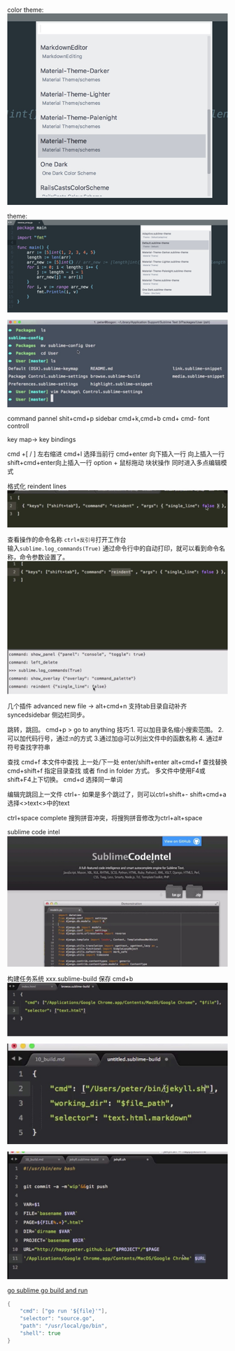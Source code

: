 # 
color theme:
![](media/15056181378054.jpg)

theme:  
![](media/15056181633975.jpg)


![](media/15057059006622.jpg)

command pannel shit+cmd+p
sidebar  cmd+k,cmd+b
cmd+ cmd-  font controll

key map-> key bindings 

cmd +[ / ] 左右缩进
cmd+l 选择当前行
cmd+enter 向下插入一行 向上插入一行
shift+cmd+enter向上插入一行
option + 鼠标拖动 块状操作 同时进入多点编辑模式

格式化 reindent lines
![](media/15057068181537.jpg)

查看操作的命令名称 
`ctrl+反引号`打开工作台   
输入`sublime.log_commands(True)`
通过命令行中的自动打印，就可以看到命令名称，命令参数设置了。
![](media/15057070120585.jpg)


几个插件
advanced new file -> alt+cmd+n 支持tab目录自动补齐
syncedsidebar 侧边栏同步。


跳转，跳回。
cmd+p > go to anything  技巧:1. 可以加目录名缩小搜索范围。 2.可以加代码行号，通过:n的方式 3.通过加@可以列出文件中的函数名称 4. 通过#符号查找字符串

查找
cmd+f 本文件中查找  上一处/下一处 enter/shift+enter
alt+cmd+f 查找替换 
cmd+shift+f 指定目录查找  或者 find in folder 方式。 多文件中使用F4或shift+F4上下切换。
cmd+d 选择同一单词

编辑完跳回上一文件  ctrl+-  如果是多个跳过了，则可以ctrl+shift+-
shift+cmd+a 选择<>text<>中的text

ctrl+space complete 搜狗拼音冲突，将搜狗拼音修改为ctrl+alt+space

sublime code intel
![](media/15057098251919.jpg)

构建任务系统
xxx.sublime-build
保存 cmd+b 
![](media/15057099812950.jpg)


![](media/15057100637304.jpg)



![](media/15057102114042.jpg)


[go sublime go build and run](https://gist.github.com/timrandg/5955052)

```go
{
    "cmd": ["go run '${file}'"],
    "selector": "source.go",
    "path": "/usr/local/go/bin",
    "shell": true
}  
```

